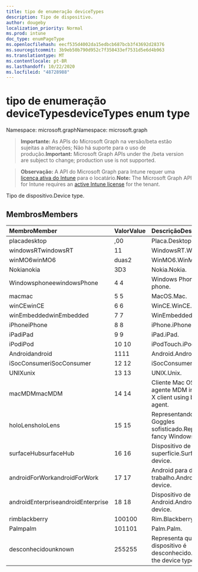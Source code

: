 ```yaml
---
title: tipo de enumeração deviceTypes
description: Tipo de dispositivo.
author: dougeby
localization_priority: Normal
ms.prod: intune
doc_type: enumPageType
ms.openlocfilehash: eecf535d4002da15edbcb687bcb3f43692d28376
ms.sourcegitcommit: 3b9eb50b790d952c7f350433ef7531d5e6d4b963
ms.translationtype: MT
ms.contentlocale: pt-BR
ms.lasthandoff: 10/22/2020
ms.locfileid: "48728988"
---
```

# <a name="devicetypes-enum-type"></a><span data-ttu-id="f4369-103">tipo de enumeração deviceTypes</span><span class="sxs-lookup"><span data-stu-id="f4369-103">deviceTypes enum type</span></span>

<span data-ttu-id="f4369-104">Namespace: microsoft.graph</span><span class="sxs-lookup"><span data-stu-id="f4369-104">Namespace: microsoft.graph</span></span>

> <span data-ttu-id="f4369-105">**Importante:** As APIs do Microsoft Graph na versão/beta estão sujeitas a alterações; Não há suporte para o uso de produção.</span><span class="sxs-lookup"><span data-stu-id="f4369-105">**Important:** Microsoft Graph APIs under the /beta version are subject to change; production use is not supported.</span></span>

> <span data-ttu-id="f4369-106">**Observação:** A API do Microsoft Graph para Intune requer uma [licença ativa do Intune](https://go.microsoft.com/fwlink/?linkid=839381) para o locatário.</span><span class="sxs-lookup"><span data-stu-id="f4369-106">**Note:** The Microsoft Graph API for Intune requires an [active Intune license](https://go.microsoft.com/fwlink/?linkid=839381) for the tenant.</span></span>

<span data-ttu-id="f4369-107">Tipo de dispositivo.</span><span class="sxs-lookup"><span data-stu-id="f4369-107">Device type.</span></span>

## <a name="members"></a><span data-ttu-id="f4369-108">Membros</span><span class="sxs-lookup"><span data-stu-id="f4369-108">Members</span></span>
|<span data-ttu-id="f4369-109">Membro</span><span class="sxs-lookup"><span data-stu-id="f4369-109">Member</span></span>|<span data-ttu-id="f4369-110">Valor</span><span class="sxs-lookup"><span data-stu-id="f4369-110">Value</span></span>|<span data-ttu-id="f4369-111">Descrição</span><span class="sxs-lookup"><span data-stu-id="f4369-111">Description</span></span>|
|:---|:---|:---|
|<span data-ttu-id="f4369-112">placa</span><span class="sxs-lookup"><span data-stu-id="f4369-112">desktop</span></span>|<span data-ttu-id="f4369-113">,0</span><span class="sxs-lookup"><span data-stu-id="f4369-113">0</span></span>|<span data-ttu-id="f4369-114">Placa.</span><span class="sxs-lookup"><span data-stu-id="f4369-114">Desktop.</span></span>|
|<span data-ttu-id="f4369-115">windowsRT</span><span class="sxs-lookup"><span data-stu-id="f4369-115">windowsRT</span></span>|<span data-ttu-id="f4369-116">1</span><span class="sxs-lookup"><span data-stu-id="f4369-116">1</span></span>|<span data-ttu-id="f4369-117">WindowsRT.</span><span class="sxs-lookup"><span data-stu-id="f4369-117">WindowsRT.</span></span>|
|<span data-ttu-id="f4369-118">winMO6</span><span class="sxs-lookup"><span data-stu-id="f4369-118">winMO6</span></span>|<span data-ttu-id="f4369-119">duas</span><span class="sxs-lookup"><span data-stu-id="f4369-119">2</span></span>|<span data-ttu-id="f4369-120">WinMO6.</span><span class="sxs-lookup"><span data-stu-id="f4369-120">WinMO6.</span></span>|
|<span data-ttu-id="f4369-121">Nokia</span><span class="sxs-lookup"><span data-stu-id="f4369-121">nokia</span></span>|<span data-ttu-id="f4369-122">3D</span><span class="sxs-lookup"><span data-stu-id="f4369-122">3</span></span>|<span data-ttu-id="f4369-123">Nokia.</span><span class="sxs-lookup"><span data-stu-id="f4369-123">Nokia.</span></span>|
|<span data-ttu-id="f4369-124">Windowsphonee</span><span class="sxs-lookup"><span data-stu-id="f4369-124">windowsPhone</span></span>|<span data-ttu-id="f4369-125">4 </span><span class="sxs-lookup"><span data-stu-id="f4369-125">4</span></span>|<span data-ttu-id="f4369-126">Windows Phone.</span><span class="sxs-lookup"><span data-stu-id="f4369-126">Windows phone.</span></span>|
|<span data-ttu-id="f4369-127">mac</span><span class="sxs-lookup"><span data-stu-id="f4369-127">mac</span></span>|<span data-ttu-id="f4369-128">5 </span><span class="sxs-lookup"><span data-stu-id="f4369-128">5</span></span>|<span data-ttu-id="f4369-129">MacOS.</span><span class="sxs-lookup"><span data-stu-id="f4369-129">Mac.</span></span>|
|<span data-ttu-id="f4369-130">winCE</span><span class="sxs-lookup"><span data-stu-id="f4369-130">winCE</span></span>|<span data-ttu-id="f4369-131">6 </span><span class="sxs-lookup"><span data-stu-id="f4369-131">6</span></span>|<span data-ttu-id="f4369-132">WinCE.</span><span class="sxs-lookup"><span data-stu-id="f4369-132">WinCE.</span></span>|
|<span data-ttu-id="f4369-133">winEmbedded</span><span class="sxs-lookup"><span data-stu-id="f4369-133">winEmbedded</span></span>|<span data-ttu-id="f4369-134">7 </span><span class="sxs-lookup"><span data-stu-id="f4369-134">7</span></span>|<span data-ttu-id="f4369-135">WinEmbedded.</span><span class="sxs-lookup"><span data-stu-id="f4369-135">WinEmbedded.</span></span>|
|<span data-ttu-id="f4369-136">iPhone</span><span class="sxs-lookup"><span data-stu-id="f4369-136">iPhone</span></span>|<span data-ttu-id="f4369-137">8 </span><span class="sxs-lookup"><span data-stu-id="f4369-137">8</span></span>|<span data-ttu-id="f4369-138">iPhone.</span><span class="sxs-lookup"><span data-stu-id="f4369-138">iPhone.</span></span>|
|<span data-ttu-id="f4369-139">iPad</span><span class="sxs-lookup"><span data-stu-id="f4369-139">iPad</span></span>|<span data-ttu-id="f4369-140">9 </span><span class="sxs-lookup"><span data-stu-id="f4369-140">9</span></span>|<span data-ttu-id="f4369-141">iPad.</span><span class="sxs-lookup"><span data-stu-id="f4369-141">iPad.</span></span>|
|<span data-ttu-id="f4369-142">iPod</span><span class="sxs-lookup"><span data-stu-id="f4369-142">iPod</span></span>|<span data-ttu-id="f4369-143">10 </span><span class="sxs-lookup"><span data-stu-id="f4369-143">10</span></span>|<span data-ttu-id="f4369-144">iPodTouch.</span><span class="sxs-lookup"><span data-stu-id="f4369-144">iPodTouch.</span></span>|
|<span data-ttu-id="f4369-145">Android</span><span class="sxs-lookup"><span data-stu-id="f4369-145">android</span></span>|<span data-ttu-id="f4369-146">11</span><span class="sxs-lookup"><span data-stu-id="f4369-146">11</span></span>|<span data-ttu-id="f4369-147">Android.</span><span class="sxs-lookup"><span data-stu-id="f4369-147">Android.</span></span>|
|<span data-ttu-id="f4369-148">iSocConsumer</span><span class="sxs-lookup"><span data-stu-id="f4369-148">iSocConsumer</span></span>|<span data-ttu-id="f4369-149">12 </span><span class="sxs-lookup"><span data-stu-id="f4369-149">12</span></span>|<span data-ttu-id="f4369-150">iSocConsumer.</span><span class="sxs-lookup"><span data-stu-id="f4369-150">iSocConsumer.</span></span>|
|<span data-ttu-id="f4369-151">UNIX</span><span class="sxs-lookup"><span data-stu-id="f4369-151">unix</span></span>|<span data-ttu-id="f4369-152">13 </span><span class="sxs-lookup"><span data-stu-id="f4369-152">13</span></span>|<span data-ttu-id="f4369-153">UNIX.</span><span class="sxs-lookup"><span data-stu-id="f4369-153">Unix.</span></span>|
|<span data-ttu-id="f4369-154">macMDM</span><span class="sxs-lookup"><span data-stu-id="f4369-154">macMDM</span></span>|<span data-ttu-id="f4369-155">14 </span><span class="sxs-lookup"><span data-stu-id="f4369-155">14</span></span>|<span data-ttu-id="f4369-156">Cliente Mac OS X usando o agente MDM interno.</span><span class="sxs-lookup"><span data-stu-id="f4369-156">Mac OS X client using built in MDM agent.</span></span>|
|<span data-ttu-id="f4369-157">holoLens</span><span class="sxs-lookup"><span data-stu-id="f4369-157">holoLens</span></span>|<span data-ttu-id="f4369-158">15 </span><span class="sxs-lookup"><span data-stu-id="f4369-158">15</span></span>|<span data-ttu-id="f4369-159">Representando o Windows 10 Goggles sofisticado.</span><span class="sxs-lookup"><span data-stu-id="f4369-159">Representing the fancy Windows 10 goggles.</span></span>|
|<span data-ttu-id="f4369-160">surfaceHub</span><span class="sxs-lookup"><span data-stu-id="f4369-160">surfaceHub</span></span>|<span data-ttu-id="f4369-161">16 </span><span class="sxs-lookup"><span data-stu-id="f4369-161">16</span></span>|<span data-ttu-id="f4369-162">Dispositivo de HUB de superfície.</span><span class="sxs-lookup"><span data-stu-id="f4369-162">Surface HUB device.</span></span>|
|<span data-ttu-id="f4369-163">androidForWork</span><span class="sxs-lookup"><span data-stu-id="f4369-163">androidForWork</span></span>|<span data-ttu-id="f4369-164">17 </span><span class="sxs-lookup"><span data-stu-id="f4369-164">17</span></span>|<span data-ttu-id="f4369-165">Android para dispositivo de trabalho.</span><span class="sxs-lookup"><span data-stu-id="f4369-165">Android for work device.</span></span>|
|<span data-ttu-id="f4369-166">androidEnterprise</span><span class="sxs-lookup"><span data-stu-id="f4369-166">androidEnterprise</span></span>|<span data-ttu-id="f4369-167">18 </span><span class="sxs-lookup"><span data-stu-id="f4369-167">18</span></span>|<span data-ttu-id="f4369-168">Dispositivo de empresa Android.</span><span class="sxs-lookup"><span data-stu-id="f4369-168">Android enterprise device.</span></span>|
|<span data-ttu-id="f4369-169">rim</span><span class="sxs-lookup"><span data-stu-id="f4369-169">blackberry</span></span>|<span data-ttu-id="f4369-170">100</span><span class="sxs-lookup"><span data-stu-id="f4369-170">100</span></span>|<span data-ttu-id="f4369-171">Rim.</span><span class="sxs-lookup"><span data-stu-id="f4369-171">Blackberry.</span></span>|
|<span data-ttu-id="f4369-172">Palm</span><span class="sxs-lookup"><span data-stu-id="f4369-172">palm</span></span>|<span data-ttu-id="f4369-173">101</span><span class="sxs-lookup"><span data-stu-id="f4369-173">101</span></span>|<span data-ttu-id="f4369-174">Palm.</span><span class="sxs-lookup"><span data-stu-id="f4369-174">Palm.</span></span>|
|<span data-ttu-id="f4369-175">desconhecido</span><span class="sxs-lookup"><span data-stu-id="f4369-175">unknown</span></span>|<span data-ttu-id="f4369-176">255</span><span class="sxs-lookup"><span data-stu-id="f4369-176">255</span></span>|<span data-ttu-id="f4369-177">Representa que o tipo de dispositivo é desconhecido.</span><span class="sxs-lookup"><span data-stu-id="f4369-177">Represents that the device type is unknown.</span></span>|





